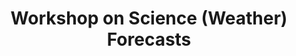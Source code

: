 ---
dateStart: 2007-10-26
dateEnd: 2007-10-26
title: "Workshop on Science (Weather) Forecasts"
venue: "New York Hall of Science"
organizer: "Julie Smith, Katy Börner"
credit: "Places & Spaces"
city: Queens
state: NY
country: USA
pdfLink:
venueImages:
 - sm: image01.sm.jpg
   lg: image01.lg.jpg
---